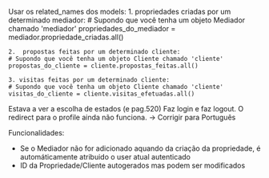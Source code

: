 Usar os related_names dos models:
    1. propriedades criadas por um determinado mediador:
    # Supondo que você tenha um objeto Mediador chamado 'mediador'
    propriedades_do_mediador = mediador.propriedade_criadas.all()

    2.  propostas feitas por um determinado cliente:
    # Supondo que você tenha um objeto Cliente chamado 'cliente'
    propostas_do_cliente = cliente.propostas_feitas.all()

    3. visitas feitas por um determinado cliente:
    # Supondo que você tenha um objeto Cliente chamado 'cliente'
    visitas_do_cliente = cliente.visitas_efetuadas.all()



Estava a ver a escolha de estados (e pag.520)
Faz login e faz logout. O redirect para o profile ainda não funciona. 
    -> Corrigir para Português



Funcionalidades:
 - Se o Mediador não for adicionado aquando da criação da propriedade, é automáticamente atribuido o user atual autenticado
 - ID da Propriedade/Cliente autogerados mas podem ser modificados

 